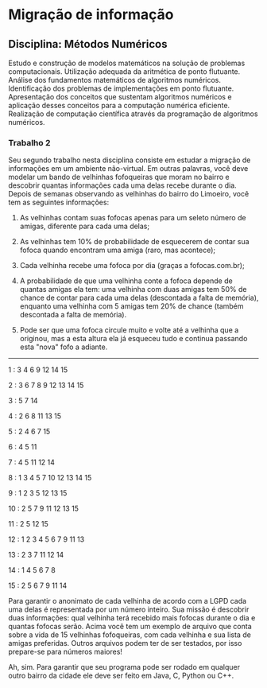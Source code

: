# Migração de informação

## Disciplina: Métodos Numéricos
Estudo e construção de modelos matemáticos na solução de problemas computacionais. Utilização adequada da aritmética de ponto flutuante. Análise dos fundamentos matemáticos de algoritmos numéricos. Identificação dos problemas de implementações em ponto flutuante. Apresentação dos conceitos que sustentam algoritmos numéricos e aplicação desses conceitos para a computação numérica eficiente. Realização de computação científica através da programação de algoritmos numéricos.


### Trabalho 2
Seu segundo trabalho nesta disciplina consiste em estudar a migração de informações em um ambiente não-virtual. Em outras palavras, você deve modelar um bando de velhinhas fofoqueiras que moram no bairro e descobrir quantas informações cada uma delas recebe durante o dia. Depois de semanas observando as velhinhas do bairro do Limoeiro, você tem as seguintes informações:

1. As velhinhas contam suas fofocas apenas para um seleto número de amigas, diferente para cada uma delas;

2. As velhinhas tem 10% de probabilidade de esquecerem de contar sua fofoca quando encontram uma amiga (raro, mas acontece);

3. Cada velhinha recebe uma fofoca por dia (graças a fofocas.com.br);

4. A probabilidade de que uma velhinha conte a fofoca depende de quantas amigas ela tem: uma velhinha com duas amigas tem 50% de chance de contar para cada uma delas (descontada a
falta de memória), enquanto uma velhinha com 5 amigas tem 20% de chance (também descontada a falta de memória).

5. Pode ser que uma fofoca circule muito e volte até a velhinha que a originou, mas a esta altura ela já esqueceu tudo e continua passando esta "nova" fofo a adiante.

---

1 : 3 4 6 9 12 14 15

2 : 3 6 7 8 9 12 13 14 15

3 : 5 7 14

4 : 2 6 8 11 13 15

5 : 2 4 6 7 15

6 : 4 5 11

7 : 4 5 11 12 14

8 : 1 3 4 5 7 10 12 13 14 15

9 : 1 2 3 5 12 13 15

10 : 2 5 7 9 11 12 13 15

11 : 2 5 12 15

12 : 1 2 3 4 5 6 7 9 11 13

13 : 2 3 7 11 12 14

14 : 1 4 5 6 7 8

15 : 2 5 6 7 9 11 14

Para garantir o anonimato de cada velhinha de acordo com a LGPD cada uma delas é representada por um número inteiro. Sua missão é descobrir duas informações: qual velhinha terá recebido mais fofocas durante o dia e quantas fofocas serão. Acima você tem um exemplo de arquivo que conta sobre a vida de 15 velhinhas fofoqueiras, com cada velhinha e sua lista de amigas preferidas. Outros arquivos podem ter de ser testados, por isso prepare-se para números maiores! 

Ah, sim. Para garantir que seu programa pode ser rodado em qualquer outro bairro da cidade ele deve ser feito em Java, C, Python ou C++.